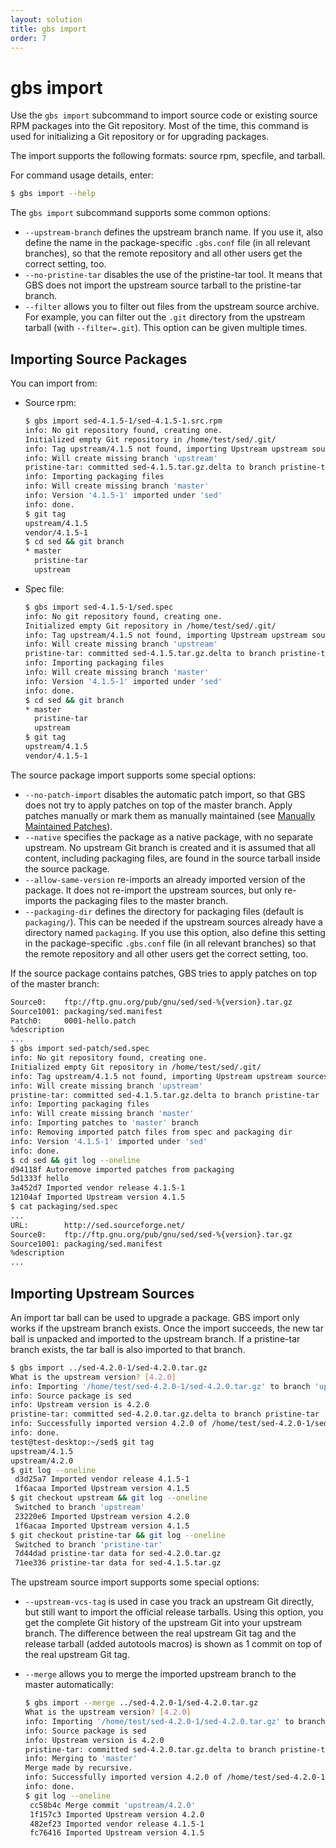 ```yaml
---
layout: solution
title: gbs import
order: 7
---
```


# gbs import

Use the `gbs import` subcommand to import source code or existing source RPM packages into the Git repository. Most of the time, this command is used for initializing a Git repository or for upgrading packages.

The import supports the following formats: source rpm, specfile, and tarball.

For command usage details, enter:

```bash
$ gbs import --help
```

The `gbs import` subcommand supports some common options:

- `--upstream-branch` defines the upstream branch name. If you use it, also define the name in the package-specific `.gbs.conf` file (in all relevant branches), so that the remote repository and all other users get the correct setting, too.
- `--no-pristine-tar` disables the use of the pristine-tar tool. It means that GBS does not import the upstream source tarball to the pristine-tar branch.
- `--filter` allows you to filter out files from the upstream source archive. For example, you can filter out the `.git` directory from the upstream tarball (with `--filter=.git`). This option can be given multiple times.

## Importing Source Packages

You can import from:

- Source rpm:

  ```bash
  $ gbs import sed-4.1.5-1/sed-4.1.5-1.src.rpm
  info: No git repository found, creating one.
  Initialized empty Git repository in /home/test/sed/.git/
  info: Tag upstream/4.1.5 not found, importing Upstream upstream sources
  info: Will create missing branch 'upstream'
  pristine-tar: committed sed-4.1.5.tar.gz.delta to branch pristine-tar
  info: Importing packaging files
  info: Will create missing branch 'master'
  info: Version '4.1.5-1' imported under 'sed'
  info: done.
  $ git tag
  upstream/4.1.5
  vendor/4.1.5-1
  $ cd sed && git branch
  * master
    pristine-tar
    upstream
  ```

- Spec file:

  ```bash
  $ gbs import sed-4.1.5-1/sed.spec
  info: No git repository found, creating one.
  Initialized empty Git repository in /home/test/sed/.git/
  info: Tag upstream/4.1.5 not found, importing Upstream upstream sources
  info: Will create missing branch 'upstream'
  pristine-tar: committed sed-4.1.5.tar.gz.delta to branch pristine-tar
  info: Importing packaging files
  info: Will create missing branch 'master'
  info: Version '4.1.5-1' imported under 'sed'
  info: done.
  $ cd sed && git branch
  * master
    pristine-tar
    upstream
  $ git tag
  upstream/4.1.5
  vendor/4.1.5-1
  ```

The source package import supports some special options:

- `--no-patch-import` disables the automatic patch import, so that GBS does not try to apply patches on top of the master branch. Apply patches manually or mark them as manually maintained (see [Manually Maintained Patches](gbs-maintenance-models.md#manually-maintained-patches)).
- `--native` specifies the package as a native package, with no separate upstream. No upstream Git branch is created and it is assumed that all content, including packaging files, are found in the source tarball inside the source package.
- `--allow-same-version` re-imports an already imported version of the package. It does not re-import the upstream sources, but only re-imports the packaging files to the master branch.
- `--packaging-dir` defines the directory for packaging files (default is `packaging/`). This can be needed if the upstream sources already have a directory named `packaging`. If you use this option, also define this setting in the package-specific `.gbs.conf` file (in all relevant branches) so that the remote repository and all other users get the correct setting, too.

If the source package contains patches, GBS tries to apply patches on top of the master branch:

```bash
Source0:    ftp://ftp.gnu.org/pub/gnu/sed/sed-%{version}.tar.gz
Source1001: packaging/sed.manifest
Patch0:     0001-hello.patch
%description
...
$ gbs import sed-patch/sed.spec
info: No git repository found, creating one.
Initialized empty Git repository in /home/test/sed/.git/
info: Tag upstream/4.1.5 not found, importing Upstream upstream sources
info: Will create missing branch 'upstream'
pristine-tar: committed sed-4.1.5.tar.gz.delta to branch pristine-tar
info: Importing packaging files
info: Will create missing branch 'master'
info: Importing patches to 'master' branch
info: Removing imported patch files from spec and packaging dir
info: Version '4.1.5-1' imported under 'sed'
info: done.
$ cd sed && git log --oneline
d94118f Autoremove imported patches from packaging
5d1333f hello
3a452d7 Imported vendor release 4.1.5-1
12104af Imported Upstream version 4.1.5
$ cat packaging/sed.spec
...
URL:        http://sed.sourceforge.net/
Source0:    ftp://ftp.gnu.org/pub/gnu/sed/sed-%{version}.tar.gz
Source1001: packaging/sed.manifest
%description
...
```

## Importing Upstream Sources

An import tar ball can be used to upgrade a package. GBS import only works if the upstream branch exists. Once the import succeeds, the new tar ball is unpacked and imported to the upstream branch. If a pristine-tar branch exists, the tar ball is also imported to that branch.

```bash
$ gbs import ../sed-4.2.0-1/sed-4.2.0.tar.gz
What is the upstream version? [4.2.0]
info: Importing '/home/test/sed-4.2.0-1/sed-4.2.0.tar.gz' to branch 'upstream'...
info: Source package is sed
info: Upstream version is 4.2.0
pristine-tar: committed sed-4.2.0.tar.gz.delta to branch pristine-tar
info: Successfully imported version 4.2.0 of /home/test/sed-4.2.0-1/sed-4.2.0.tar.gz
info: done.
test@test-desktop:~/sed$ git tag
upstream/4.1.5
upstream/4.2.0
$ git log --oneline
 d3d25a7 Imported vendor release 4.1.5-1
 1f6acaa Imported Upstream version 4.1.5
$ git checkout upstream && git log --oneline
 Switched to branch 'upstream'
 23220e6 Imported Upstream version 4.2.0
 1f6acaa Imported Upstream version 4.1.5
$ git checkout pristine-tar && git log --oneline
 Switched to branch 'pristine-tar'
 7d44dad pristine-tar data for sed-4.2.0.tar.gz
 71ee336 pristine-tar data for sed-4.1.5.tar.gz
```

The upstream source import supports some special options:

- `--upstream-vcs-tag` is used in case you track an upstream Git directly, but still want to import the official release tarballs. Using this option, you get the complete Git history of the upstream Git into your upstream branch. The difference between the real upstream Git tag and the release tarball (added autotools macros) is shown as 1 commit on top of the real upstream Git tag.
- `--merge` allows you to merge the imported upstream branch to the master automatically:

  ```bash
  $ gbs import --merge ../sed-4.2.0-1/sed-4.2.0.tar.gz
  What is the upstream version? [4.2.0]
  info: Importing '/home/test/sed-4.2.0-1/sed-4.2.0.tar.gz' to branch 'upstream'...
  info: Source package is sed
  info: Upstream version is 4.2.0
  pristine-tar: committed sed-4.2.0.tar.gz.delta to branch pristine-tar
  info: Merging to 'master'
  Merge made by recursive.
  info: Successfully imported version 4.2.0 of /home/test/sed-4.2.0-1/sed-4.2.0.tar.gz
  info: done.
  $ git log --oneline
   cc58b4c Merge commit 'upstream/4.2.0'
   1f157c3 Imported Upstream version 4.2.0
   482ef23 Imported vendor release 4.1.5-1
   fc76416 Imported Upstream version 4.1.5
  ```
